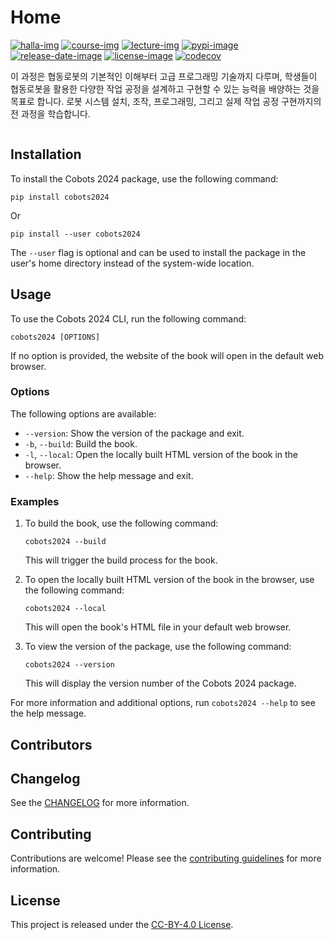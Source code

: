 # Home

[![halla-img]][halla-url]
[![course-img]][course-url]
[![lecture-img]][lecture-url]
[![pypi-image]][pypi-url]
[![release-date-image]][release-url]
[![license-image]][license-url]
[![codecov][codecov-image]][codecov-url]

<!-- Links: -->

[halla-img]: https://img.shields.io/badge/CHU-halla.ai-blue
[halla-url]: https://halla.ai
[course-img]: https://img.shields.io/badge/course-entelecheia.ai-blue
[course-url]: https://course.entelecheia.ai
[lecture-img]: https://img.shields.io/badge/lecture-entelecheia.ai-blue
[lecture-url]: https://lecture.entelecheia.ai
[codecov-image]: https://codecov.io/gh/entelecheia/cobots-2024/branch/main/graph/badge.svg?token=qrjvi2RkQq
[codecov-url]: https://codecov.io/gh/entelecheia/cobots-2024
[pypi-image]: https://img.shields.io/pypi/v/cobots2024
[license-image]: https://img.shields.io/github/license/entelecheia/cobots-2024
[license-url]: https://github.com/entelecheia/cobots-2024/blob/main/LICENSE
[version-image]: https://img.shields.io/github/v/release/entelecheia/cobots-2024?sort=semver
[release-date-image]: https://img.shields.io/github/release-date/entelecheia/cobots-2024
[release-url]: https://github.com/entelecheia/cobots-2024/releases
[jupyter-book-image]: https://jupyterbook.org/en/stable/_images/badge.svg
[repo-url]: https://github.com/entelecheia/cobots-2024
[pypi-url]: https://pypi.org/project/cobots2024
[docs-url]: https://cobots2024.jeju.ai
[changelog]: https://github.com/entelecheia/cobots-2024/blob/main/CHANGELOG.md
[contributing guidelines]: https://github.com/entelecheia/cobots-2024/blob/main/CONTRIBUTING.md

<!-- Links: -->

이 과정은 협동로봇의 기본적인 이해부터 고급 프로그래밍 기술까지 다루며, 학생들이 협동로봇을 활용한 다양한 작업 공정을 설계하고 구현할 수 있는 능력을 배양하는 것을 목표로 합니다. 로봇 시스템 설치, 조작, 프로그래밍, 그리고 실제 작업 공정 구현까지의 전 과정을 학습합니다.

```{tableofcontents}

```

## Installation

To install the Cobots 2024 package, use the following command:

```
pip install cobots2024
```

Or

```
pip install --user cobots2024
```

The `--user` flag is optional and can be used to install the package in the user's home directory instead of the system-wide location.

## Usage

To use the Cobots 2024 CLI, run the following command:

```
cobots2024 [OPTIONS]
```

If no option is provided, the website of the book will open in the default web browser.

### Options

The following options are available:

- `--version`: Show the version of the package and exit.
- `-b`, `--build`: Build the book.
- `-l`, `--local`: Open the locally built HTML version of the book in the browser.
- `--help`: Show the help message and exit.

### Examples

1. To build the book, use the following command:

   ```
   cobots2024 --build
   ```

   This will trigger the build process for the book.

2. To open the locally built HTML version of the book in the browser, use the following command:

   ```
   cobots2024 --local
   ```

   This will open the book's HTML file in your default web browser.

3. To view the version of the package, use the following command:

   ```
   cobots2024 --version
   ```

   This will display the version number of the Cobots 2024 package.

For more information and additional options, run `cobots2024 --help` to see the help message.

## Contributors

<!-- ALL-CONTRIBUTORS-LIST:START - Do not remove or modify this section -->
<!-- prettier-ignore-start -->
<!-- markdownlint-disable -->

<!-- markdownlint-restore -->
<!-- prettier-ignore-end -->

<!-- ALL-CONTRIBUTORS-LIST:END -->

## Changelog

See the [CHANGELOG] for more information.

## Contributing

Contributions are welcome! Please see the [contributing guidelines] for more information.

## License

This project is released under the [CC-BY-4.0 License][license-url].
